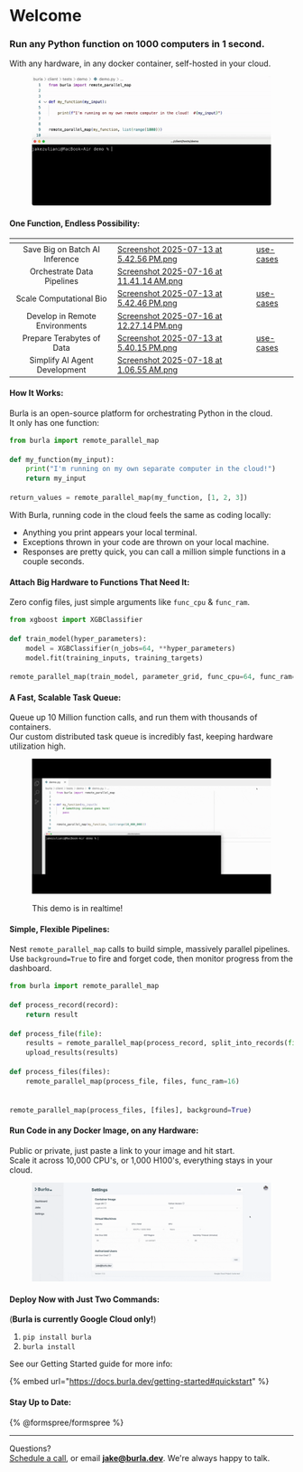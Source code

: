 # Welcome

### Run any Python function on 1000 computers in 1 second.

With any hardware, in any docker container, self-hosted in your cloud.

<figure><img src=".gitbook/assets/main_demo.gif" alt=""><figcaption></figcaption></figure>

#### One Function, Endless Possibility:

<table data-view="cards"><thead><tr><th align="center"></th><th data-hidden data-card-cover data-type="files"></th><th data-hidden data-card-target data-type="content-ref"></th></tr></thead><tbody><tr><td align="center">Save Big on Batch AI Inference</td><td><a href=".gitbook/assets/Screenshot 2025-07-13 at 5.42.56 PM.png">Screenshot 2025-07-13 at 5.42.56 PM.png</a></td><td><a href="use-cases/">use-cases</a></td></tr><tr><td align="center">Orchestrate Data Pipelines</td><td><a href=".gitbook/assets/Screenshot 2025-07-16 at 11.41.14 AM.png">Screenshot 2025-07-16 at 11.41.14 AM.png</a></td><td></td></tr><tr><td align="center">Scale Computational Bio</td><td><a href=".gitbook/assets/Screenshot 2025-07-13 at 5.42.46 PM.png">Screenshot 2025-07-13 at 5.42.46 PM.png</a></td><td><a href="use-cases/">use-cases</a></td></tr><tr><td align="center">Develop in Remote Environments</td><td><a href=".gitbook/assets/Screenshot 2025-07-16 at 12.27.14 PM.png">Screenshot 2025-07-16 at 12.27.14 PM.png</a></td><td></td></tr><tr><td align="center">Prepare Terabytes of Data</td><td><a href=".gitbook/assets/Screenshot 2025-07-13 at 5.40.15 PM.png">Screenshot 2025-07-13 at 5.40.15 PM.png</a></td><td><a href="use-cases/">use-cases</a></td></tr><tr><td align="center">Simplify AI Agent Development</td><td><a href=".gitbook/assets/Screenshot 2025-07-18 at 1.06.55 AM.png">Screenshot 2025-07-18 at 1.06.55 AM.png</a></td><td></td></tr></tbody></table>

#### How It Works:

Burla is an open-source platform for orchestrating Python in the cloud.\
It only has one function:

```python
from burla import remote_parallel_map

def my_function(my_input):
    print("I'm running on my own separate computer in the cloud!")
    return my_input
    
return_values = remote_parallel_map(my_function, [1, 2, 3])
```

With Burla, running code in the cloud feels the same as coding locally:

* Anything you print appears your local terminal.
* Exceptions thrown in your code are thrown on your local machine.
* Responses are pretty quick, you can call a million simple functions in a couple seconds.

#### Attach Big Hardware to Functions That Need It:

Zero config files, just simple arguments like `func_cpu` & `func_ram`.

```python
from xgboost import XGBClassifier

def train_model(hyper_parameters):
    model = XGBClassifier(n_jobs=64, **hyper_parameters)
    model.fit(training_inputs, training_targets)
    
remote_parallel_map(train_model, parameter_grid, func_cpu=64, func_ram=256)
```

#### A Fast, Scalable Task Queue:

Queue up 10 Million function calls, and run them with thousands of containers.\
Our custom distributed task queue is incredibly fast, keeping hardware utilization high.

<figure><img src=".gitbook/assets/queue_demo.gif" alt=""><figcaption><p>This demo is in realtime!</p></figcaption></figure>

#### Simple, Flexible Pipelines:

Nest `remote_parallel_map` calls to build simple, massively parallel pipelines.\
Use `background=True` to fire and forget code, then monitor progress from the dashboard.

```python
from burla import remote_parallel_map

def process_record(record):
    return result

def process_file(file):
    results = remote_parallel_map(process_record, split_into_records(file))
    upload_results(results)

def process_files(files):
    remote_parallel_map(process_file, files, func_ram=16)
    

remote_parallel_map(process_files, [files], background=True)
```

#### Run Code in any Docker Image, on any Hardware:

Public or private, just paste a link to your image and hit start.\
Scale it across 10,000 CPU's, or 1,000 H100's, everything stays in your cloud.

<figure><img src=".gitbook/assets/settings_demo.gif" alt=""><figcaption></figcaption></figure>

#### Deploy Now with Just Two Commands:

(**Burla is currently Google Cloud only!**)

1. `pip install burla`
2. `burla install`

See our Getting Started guide for more info:

{% embed url="https://docs.burla.dev/getting-started#quickstart" %}

&#x20;

#### Stay Up to Date:

{% @formspree/formspree %}

&#x20;

***

Questions?\
[Schedule a call](http://cal.com/jakez/burla), or email **jake@burla.dev**. We're always happy to talk.
